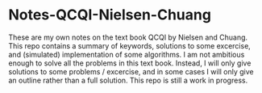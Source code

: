 # Notes-QCQI-Nielsen-Chuang
These are my own notes on the text book QCQI by Nielsen and Chuang. This repo contains a summary of keywords, solutions to some excercise, and (simulated) implementation of some algorithms. I am not ambitious enough to solve all the problems in this text book. Instead, I will only give solutions to some problems / excercise, and in some cases I will only give an outline rather than a full solution. This repo is still a work in progress.
